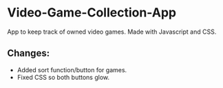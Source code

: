 # Video-Game-Collection-App
App to keep track of owned video games. Made with Javascript and CSS.

## Changes:
* Added sort function/button for games.
* Fixed CSS so both buttons glow. 

